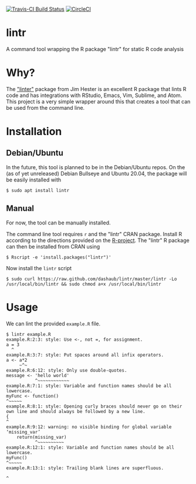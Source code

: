 [![Travis-CI Build Status](https://travis-ci.org/dashaub/lintr.svg?branch=master)](https://travis-ci.org/dashaub/lintr)
[![CircleCI](https://circleci.com/gh/dashaub/lintr.svg?style=svg)](https://circleci.com/gh/dashaub/lintr)

# lintr
A command tool wrapping the R package "lintr" for static R code analysis


# Why?
The ["linter"](https://github.com/jimhester/lintr#available-linters) package from Jim Hester is an excellent R package that lints R code and has integrations with RStudio, Emacs, Vim, Sublime, and Atom. This project is a very simple wrapper around this that creates a tool that can be used from the command line.

# Installation

## Debian/Ubuntu
In the future, this tool is planned to be in the Debian/Ubuntu repos. On the (as of yet unreleased) Debian Bullseye and Ubuntu 20.04, the package will be easily installed with
```
$ sudo apt install lintr
```

## Manual

For now, the tool can be manually installed.

The command line tool requires `r` and the "lintr" CRAN package. Install R according to the directions provided on the [R-project](https://www.r-project.org/). The "lintr" R package can then be installed from CRAN using
```
$ Rscript -e 'install.packages("lintr")'
```

Now install the `lintr` script
```
$ sudo curl https://raw.github.com/dashaub/lintr/master/lintr -Lo /usr/local/bin/lintr && sudo chmod a+x /usr/local/bin/lintr
```

# Usage

We can lint the provided `example.R` file.
```
$ lintr example.R
example.R:2:3: style: Use <-, not =, for assignment.
a = 3
  ^
example.R:3:7: style: Put spaces around all infix operators.
a <- a*2
     ~^~
example.R:6:12: style: Only use double-quotes.
message <- 'hello world'
           ^~~~~~~~~~~~~
example.R:7:1: style: Variable and function names should be all lowercase.
myFunc <- function()
^~~~~~
example.R:8:1: style: Opening curly braces should never go on their own line and should always be followed by a new line.
{
^
example.R:9:12: warning: no visible binding for global variable ‘missing_var’
    return(missing_var)
           ^~~~~~~~~~~
example.R:12:1: style: Variable and function names should be all lowercase.
myFunc()
^~~~~~
example.R:13:1: style: Trailing blank lines are superfluous.

^
```
